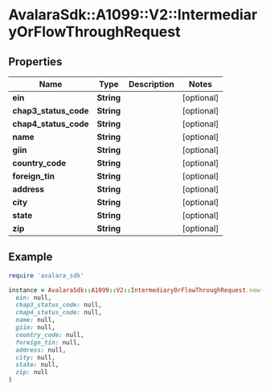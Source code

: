 # AvalaraSdk::A1099::V2::IntermediaryOrFlowThroughRequest

## Properties

| Name | Type | Description | Notes |
| ---- | ---- | ----------- | ----- |
| **ein** | **String** |  | [optional] |
| **chap3_status_code** | **String** |  | [optional] |
| **chap4_status_code** | **String** |  | [optional] |
| **name** | **String** |  | [optional] |
| **giin** | **String** |  | [optional] |
| **country_code** | **String** |  | [optional] |
| **foreign_tin** | **String** |  | [optional] |
| **address** | **String** |  | [optional] |
| **city** | **String** |  | [optional] |
| **state** | **String** |  | [optional] |
| **zip** | **String** |  | [optional] |

## Example

```ruby
require 'avalara_sdk'

instance = AvalaraSdk::A1099::V2::IntermediaryOrFlowThroughRequest.new(
  ein: null,
  chap3_status_code: null,
  chap4_status_code: null,
  name: null,
  giin: null,
  country_code: null,
  foreign_tin: null,
  address: null,
  city: null,
  state: null,
  zip: null
)
```

